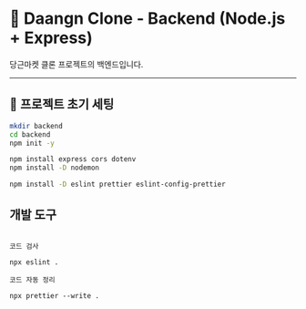 # 🧱 Daangn Clone - Backend (Node.js + Express)

당근마켓 클론 프로젝트의 백엔드입니다.

---

## 🚀 프로젝트 초기 세팅

```bash
mkdir backend
cd backend
npm init -y

npm install express cors dotenv
npm install -D nodemon

npm install -D eslint prettier eslint-config-prettier
```

## 개발 도구
```

코드 검사

npx eslint .

코드 자동 정리

npx prettier --write .
```
